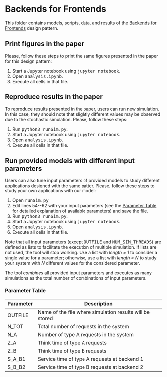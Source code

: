 # Backends for Frontends

This folder contains models, scripts, data, and results of the [Backends for Frontends](https://learn.microsoft.com/en-us/azure/architecture/patterns/backends-for-frontends) design pattern.


## Print figures in the paper
Please, follow these steps to print the same figures presented in the paper for this design pattern:
1. Start a Jupyter notebook using <tt>jupyter notebook</tt>.
2. Open <tt>analysis.ipynb</tt>.
3. Execute all cells in that file.


## Reproduce results in the paper
To reproduce results presented in the paper, users can run new simulation. In this case, they should note that slightly different values may be observed due to the stochastic simulation. Please, follow these steps:
1. Run <tt>python3 runSim.py</tt>.
2. Start a Jupyter notebook using <tt>jupyter notebook</tt>.
3. Open <tt>analysis.ipynb</tt>.
4. Execute all cells in that file.


## Run provided models with different input parameters
Users can also tune input parameters of provided models to study different applications designed with the same patter.
Please, follow these steps to study your own applications with our model:
1. Open <tt>runSim.py</tt>
2. Edit lines 54--62 with your input parameters (see the [Parameter Table](#parameter-table) for detailed explanation of available parameters) and save the file.
3. Run <tt>python3 runSim.py</tt>.
4. Start a Jupyter notebook using <tt>jupyter notebook</tt>.
5. Open <tt>analysis.ipynb</tt>.
6. Execute all cells in that file.

Note that all input parameters (except <tt>OUTFILE</tt> and <tt>NUM\_SIM\_THREADS</tt>) are defined as lists to facilitate the execution of multiple simulation. If lists are not used, the tool will stop working. Use a list with *length = 1* to consider a single value for a parameter; otherwise, use a list with *length = N* to study your system with *N* different values for the considered parameter. 

The tool *combines* all provided input parameters and executes as many simulations as the total number of combinations of input parameters.


### Parameter Table

| Parameter | Description |
| --- | --- |
| OUTFILE | Name of the file where simulation results will be stored |
| N\_TOT | Total number of requests in the system |
| N\_A | Number of type A requests in the system |
| Z\_A | Think time of type A requests |
| Z\_B | Think time of type B requests |
| S\_A\_B1 | Service time of type A requests at backend 1 |
| S\_B\_B2 | Service time of type B requests at backend 2 |
